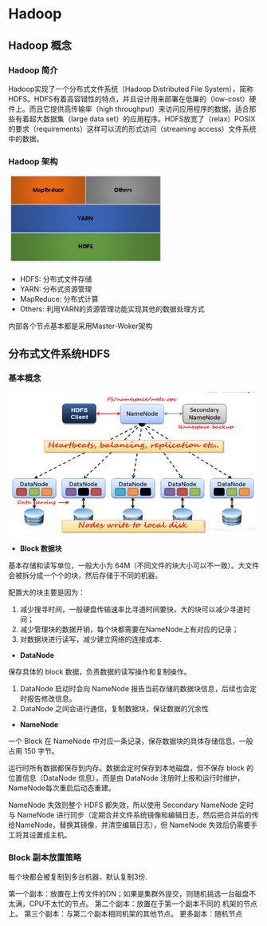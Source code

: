 # Hadoop

## Hadoop 概念

### Hadoop 简介

Hadoop实现了一个分布式文件系统（Hadoop Distributed File
System），简称HDFS。HDFS有着高容错性的特点，并且设计用来部署在低廉的（low-cost）硬件上。而且它提供高传输率（high
throughput）来访问应用程序的数据，适合那些有着超大数据集（large data
set）的应用程序。HDFS放宽了（relax）POSIX的要求（requirements）这样可以流的形式访问（streaming access）文件系统中的数据。

### Hadoop 架构

![](architecture.png)

- HDFS: 分布式文件存储
- YARN: 分布式资源管理
- MapReduce: 分布式计算
- Others: 利用YARN的资源管理功能实现其他的数据处理方式

内部各个节点基本都是采用Master-Woker架构

## 分布式文件系统HDFS

### 基本概念

![](hadoop.png)

- **Block 数据块**

基本存储和读写单位，一般大小为 64M（不同文件的块大小可以不一致）。大文件会被拆分成一个个的块，然后存储于不同的机器。

配置大的块主要是因为：

1. 减少搜寻时间，一般硬盘传输速率比寻道时间要快，大的块可以减少寻道时间；
2. 减少管理块的数据开销，每个块都需要在NameNode上有对应的记录；
3. 对数据块进行读写，减少建立网络的连接成本.

- **DataNode**

保存具体的 block 数据，负责数据的读写操作和复制操作。

1. DataNode 启动时会向 NameNode 报告当前存储的数据块信息，后续也会定时报告修改信息。
2. DataNode 之间会进行通信，复制数据块，保证数据的冗余性

- **NameNode**

一个 Block 在 NameNode 中对应一条记录，保存数据块的具体存储信息，一般占用 150 字节。

运行时所有数据都保存到内存。数据会定时保存到本地磁盘，但不保存 block 的位置信息（DataNode 信息），而是由 DataNode
注册时上报和运行时维护，NameNode每次重启后动态重建。

NameNode 失效则整个 HDFS 都失效，所以使用 Secondary NameNode 定时与 NameNode
进行同步（定期合并文件系统镜像和编辑日志，然后把合并后的传给NameNode，替换其镜像，并清空编辑日志），但 NameNode
失效后仍需要手工将其设置成主机。

### Block 副本放置策略

每个块都会被复制到多台机器，默认复制3份.

第一个副本：放置在上传文件的DN；如果是集群外提交，则随机挑选一台磁盘不太满，CPU不太忙的节点。
第二个副本：放置在于第一个副本不同的 机架的节点上。
第三个副本：与第二个副本相同机架的其他节点。
更多副本：随机节点